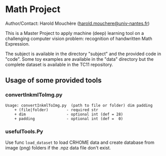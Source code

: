 Math Project
========

Author/Contact: Harold Mouchère (harold.mouchere@univ-nantes.fr)

This is a Master Project to apply machine (deep) learning tool on a challenging computer vision problem: recognition of handwritten Math Expression.

The subject is available in the directory "subject" and the provided code in "code". Some toy examples are available in the "data" directory but the complete dataset is available in the TC11 repository.


## Usage of some provided tools

### convertInkmlToImg.py
	Usage: convertInkmlToImg.py  (path to file or folder) dim padding
		+ (file|folder)        - required str
		+ dim                  - optional int (def = 28)
		+ padding              - optional int (def =  0)

### usefulTools.Py

Use func `load_dataset` to load CRHOME data and create database from image (png) folders if the .npz data file don't exist.

